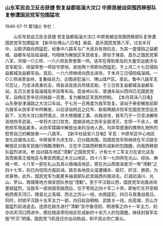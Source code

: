 ### 山东军民自卫反击获捷  恢复益都临淄大汶口  中原我被迫突围西移部队复惨遭国民党军包围猛攻

1946-07-11
第1版()
专栏：

　　山东军民自卫反击获捷
    恢复益都临淄大汶口
    中原我被迫突围西移部队复惨遭国民党军包围猛攻
    【新华社博山八日电】潍县、昌乐国民党第八军，过去半月中，沿胶济路向西猛犯，经鲁中八路军与广大民兵有效抗击，为其一度侵陷之益都城、益都车站及临淄城，均相继为解放区军民收复。原驻于潍县、昌乐之国民党第八军，共辖一○三师、一六六师及荣誉第一师。该军在得到青岛的大量空运接济与空军配合，除留荣誉一师驻守原地，其他两个师即向西猛犯，于上月二十七日侵陷益都城及益都车站。其后，一六六师继续向西北进攻，于本月三日侵陷临淄城。一○三师进至金岭，复集结兵力，企图进犯淄川、博山煤产区。至此，鲁中八路军无可忍让，乃坚决英勇抗击，得各该县民兵热情支助，于三日恢复益都城及益都车站，五日又收复临淄城及辛店等车站。现金岭以东、普通车站以西间已无国民党军，自杨庄至辛庄间铁路一百里，复为解放区军民所控制。
    【本月荷泽八日电】山东泰安津浦路之大汶口车站，于七月一日再度为我军恢复。该站于泰安解放前即为我军从伪军手中所解放，以后该站附近之红布、新街两据点伪军在国民党空运支助下，又将大汶口突然侵占，并大修碉堡工事，向我进攻，我军乃于一日坚决解除该地伪军武装，一举将大汶口攻克，盘据该地之伪军全部溃灭，生俘一千余人，缴枪枝军用品甚多。从伪军蹂躏中解放出来的当地人民，均非常感激的携带礼物热烈慰劳自己的解放者——八路军。
    【新华社延安八日电】军息：中原军区中心地区宣化店被攻占后，中原我军为求生存，已分路突围。现国民党军除继续在平汉路东解放区对我军民施行残酷清剿外，又在平汉路西积极形成新的包围圈，向我西移部队猛烈进攻。参
    加对路东地区“清剿”之国民党军，计有七十二军主力在宣化店及其西南禹王城地区与黄安西南之木兰山地区，四十八军一七四师在光山、经扶、麻城一带，十八军一部在礼山及其以南梅店地区，原在光山西南泼皮河一带“清剿”之四十七军，刻已向信阳方面前进。路东各地民众滥遭捕杀、殴打、奸淫、掳掠，为状甚惨。此外，国民党军为能更多抽调部队赶至路西向我进击，已调动潢川、光山、罗山、商城等地方保安团队参加“清剿”。至于平汉路以西，国民党军向我进攻更趋猛烈，当我军一部突围至路西后，位于枣阳之四十军二十师，即匆忙东开至桐柏西南天河口，随县北之高城、西北之厉山一线，向我猛犯，四日与我激战竟日。同时，封锁平汉路十五军主力一部，四日起自桐柏、武胜关一线，向高城、厉山方面猛烈前进追击。连原在路东进行“清剿”及守备信阳、明港等之四十一军主力，刻亦向天河口西进中，图在随县枣阳地区形成新的十余万人的包围圈，继续封我军实施“歼灭”阴谋。国民党飞机连日亦出动助战，和平民众伤亡甚众。
